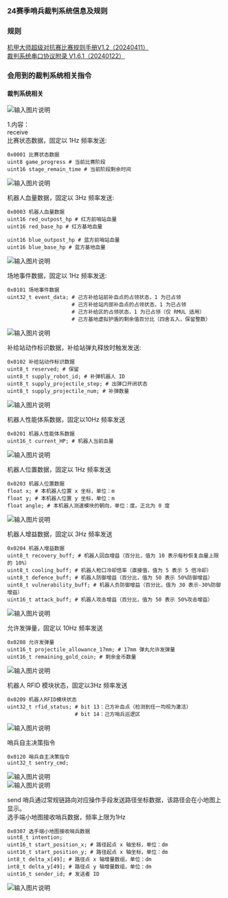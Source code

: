 ### 24赛季哨兵裁判系统信息及规则
### 规则
[机甲大师超级对抗赛比赛规则手册V1.2（20240411）](https://terra-1-g.djicdn.com/b2a076471c6c4b72b574a977334d3e05/RM2024/RoboMaster%202024%20%E6%9C%BA%E7%94%B2%E5%A4%A7%E5%B8%88%E8%B6%85%E7%BA%A7%E5%AF%B9%E6%8A%97%E8%B5%9B%E6%AF%94%E8%B5%9B%E8%A7%84%E5%88%99%E6%89%8B%E5%86%8CV1.2%EF%BC%8820240411%EF%BC%89.pdf)</br> 
[裁判系统串口协议附录 V1.6.1（20240122）](https://terra-1-g.djicdn.com/b2a076471c6c4b72b574a977334d3e05/RM2024/RoboMaster%20%E8%A3%81%E5%88%A4%E7%B3%BB%E7%BB%9F%E4%B8%B2%E5%8F%A3%E5%8D%8F%E8%AE%AE%E9%99%84%E5%BD%95%20V1.6.1%EF%BC%8820240122%EF%BC%89.pdf)

### 会用到的裁判系统相关指令</br>
#### 裁判系统相关</br>
![输入图片说明](pictures/%E5%93%A8%E5%85%B5%E6%9C%BA%E5%99%A8%E4%BA%BA%E7%9B%B8%E5%85%B3%E6%9C%BA%E5%88%B6.png)</br>

1.内容：</br>
receive</br>
比赛状态数据，固定以 1Hz 频率发送:</br>
```
0x0001 比赛状态数据
uint8 game_progress # 当前比赛阶段
uint16 stage_remain_time # 当前阶段剩余时间
```
![输入图片说明](pictures/%E6%AF%94%E8%B5%9B%E7%8A%B6%E6%80%81%E6%95%B0%E6%8D%AE.png)</br>

机器人血量数据，固定以 3Hz 频率发送:</br>
```
0x0003 机器人血量数据
uint16 red_outpost_hp # 红方前哨站血量
uint16 red_base_hp # 红方基地血量

uint16 blue_outpost_hp # 蓝方前哨站血量
uint16 blue_base_hp # 蓝方基地血量
```
![输入图片说明](pictures/%E6%9C%BA%E5%99%A8%E4%BA%BA%E8%A1%80%E9%87%8F%E6%95%B0%E6%8D%AE.png)</br>

场地事件数据，固定以 1Hz 频率发送:</br>
```
0x0101 场地事件数据
uint32_t event_data; # 己方补给站前补血点的占领状态，1 为已占领
                     # 己方补给站内部补血点的占领状态，1 为已占领
                     # 己方补给区的占领状态，1 为已占领（仅 RMUL 适用）
                     # 己方基地虚拟护盾的剩余值百分比（四舍五入，保留整数）
```
![输入图片说明](pictures/%E5%9C%BA%E5%9C%B0%E4%BA%8B%E4%BB%B6%E6%95%B0%E6%8D%AE.png)</br>

补给站动作标识数据，补给站弹丸释放时触发发送:</br>

``` 
0x0102 补给站动作标识数据
uint8_t reserved; # 保留
uint8_t supply_robot_id; # 补弹机器人 ID
uint8_t supply_projectile_step; # 出弹口开闭状态
uint8_t supply_projectile_num; # 补弹数量
```
![输入图片说明](pictures/%E8%A1%A5%E7%BB%99%E7%AB%99%E5%8A%A8%E4%BD%9C%E6%A0%87%E8%AF%86%E6%95%B0%E6%8D%AE.png)</br>

机器人性能体系数据，固定以10Hz 频率发送</br>
```
0x0201 机器人性能体系数据
uint16_t current_HP; # 机器人当前血量
```
![输入图片说明](pictures/%E6%9C%BA%E5%99%A8%E4%BA%BA%E6%80%A7%E8%83%BD%E4%BD%93%E7%B3%BB%E6%95%B0%E6%8D%AE.png)</br>

机器人位置数据，固定以 1Hz 频率发送</br>

```
0x0203 机器人位置数据
float x; # 本机器人位置 x 坐标，单位：m
float y; # 本机器人位置 y 坐标，单位：m
float angle; # 本机器人测速模块的朝向，单位：度。正北为 0 度
```
![输入图片说明](pictures/%E6%9C%BA%E5%99%A8%E4%BA%BA%E4%BD%8D%E7%BD%AE%E6%95%B0%E6%8D%AE.png)</br>

机器人增益数据，固定以 3Hz 频率发送 </br>

```
0x0204 机器人增益数据
uint8_t recovery_buff; # 机器人回血增益（百分比，值为 10 表示每秒恢复血量上限的 10%）
uint8_t cooling_buff; # 机器人枪口冷却倍率（直接值，值为 5 表示 5 倍冷却）
uint8_t defence_buff; # 机器人防御增益（百分比，值为 50 表示 50%防御增益）
uint8_t vulnerability_buff; # 机器人负防御增益（百分比，值为 30 表示-30%防御增益）
uint16_t attack_buff; # 机器人攻击增益（百分比，值为 50 表示 50%攻击增益）
```
![输入图片说明](pictures/%E6%9C%BA%E5%99%A8%E4%BA%BA%E5%A2%9E%E7%9B%8A%E6%95%B0%E6%8D%AE.png)</br>

允许发弹量，固定以 10Hz 频率发送</br>
```
0x0208 允许发弹量
uint16_t projectile_allowance_17mm; # 17mm 弹丸允许发弹量
uint16_t remaining_gold_coin; # 剩余金币数量
```
![输入图片说明](pictures/%E5%85%81%E8%AE%B8%E5%8F%91%E5%BC%B9%E9%87%8F.png)</br>

机器人 RFID 模块状态，固定以3Hz 频率发送</br>

```
0x0209 机器人RFID模块状态
uint32_t rfid_status; # bit 13：己方补血点（检测到任一均视为激活）
                      # bit 14：己方哨兵巡逻区
```
![输入图片说明](pictures/%E6%9C%BA%E5%99%A8%E4%BA%BARFID%E6%A8%A1%E5%9D%97%E7%8A%B6%E6%80%81.png)</br>

哨兵自主决策指令</br>
```
0x0120 哨兵自主决策指令
uint32_t sentry_cmd;
```
![输入图片说明](pictures/%E5%93%A8%E5%85%B5%E8%87%AA%E4%B8%BB%E5%86%B3%E7%AD%96%E6%8C%87%E4%BB%A41.png)</br>
![输入图片说明](pictures/%E5%9B%BE%E5%93%A8%E5%85%B5%E8%87%AA%E4%B8%BB%E5%86%B3%E7%AD%96%E6%8C%87%E4%BB%A42.png)</br>

send 
哨兵通过常规链路向对应操作手段发送路径坐标数据，该路径会在小地图上显示。</br>
选手端小地图接收哨兵数据，频率上限为1Hz </br>

```
0x0307 选手端小地图接收哨兵数据
uint8_t intention;
uint16_t start_position_x; # 路径起点 x 轴坐标，单位：dm 
uint16_t start_position_y; # 路径起点 x 轴坐标，单位：dm 
int8_t delta_x[49]; # 路径点 x 轴增量数组，单位：dm
int8_t delta_y[49]; # 路径点 y 轴增量数组，单位：dm
uint16_t sender_id; # 发送者 ID
```
![输入图片说明](pictures/%E9%80%89%E6%89%8B%E7%AB%AF2%E5%B0%8F%E5%9C%B0%E5%9B%BE%E6%8E%A5%E6%94%B6%E6%95%B0%E6%8D%AE.png)

